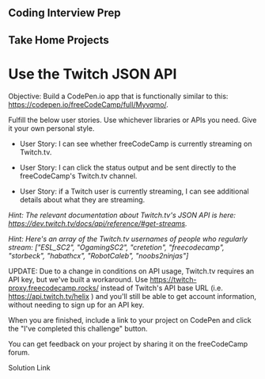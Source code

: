 ## **Coding Interview Prep**

## Take Home Projects

# Use the Twitch JSON API

Objective: Build a CodePen.io app that is functionally similar to this: https://codepen.io/freeCodeCamp/full/Myvqmo/.

Fulfill the below user stories. Use whichever libraries or APIs you need. Give it your own personal style.

- User Story: I can see whether freeCodeCamp is currently streaming on Twitch.tv.

- User Story: I can click the status output and be sent directly to the freeCodeCamp's Twitch.tv channel.

- User Story: if a Twitch user is currently streaming, I can see additional details about what they are streaming.

_Hint: The relevant documentation about Twitch.tv's JSON API is here: https://dev.twitch.tv/docs/api/reference/#get-streams._

_Hint: Here's an array of the Twitch.tv usernames of people who regularly stream: ["ESL_SC2", "OgamingSC2", "cretetion", "freecodecamp", "storbeck", "habathcx", "RobotCaleb", "noobs2ninjas"]_

UPDATE: Due to a change in conditions on API usage, Twitch.tv requires an API key, but we've built a workaround. Use https://twitch-proxy.freecodecamp.rocks/ instead of Twitch's API base URL (i.e. https://api.twitch.tv/helix ) and you'll still be able to get account information, without needing to sign up for an API key.

When you are finished, include a link to your project on CodePen and click the "I've completed this challenge" button.

You can get feedback on your project by sharing it on the freeCodeCamp forum.

Solution Link
